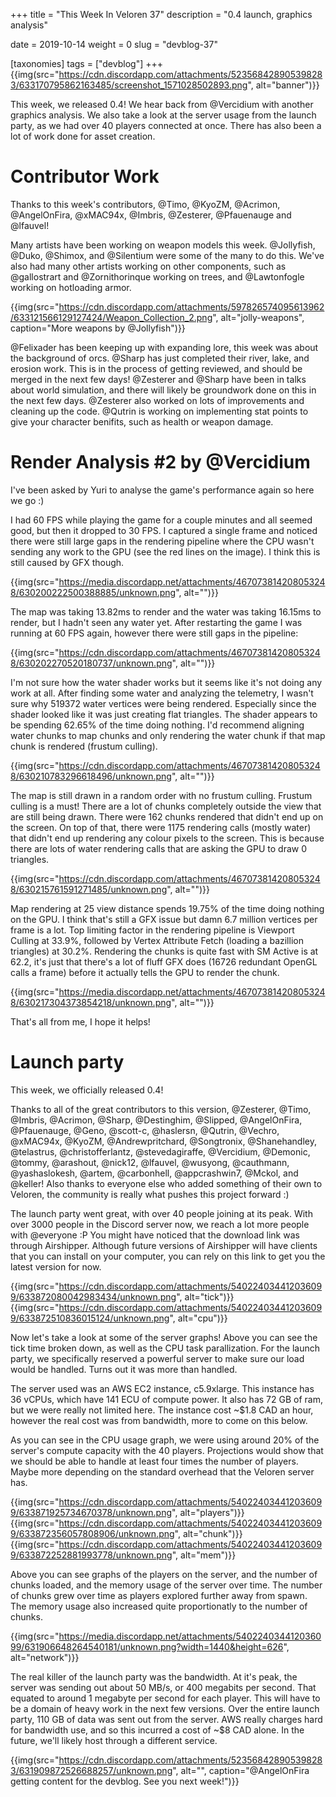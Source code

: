 +++
title = "This Week In Veloren 37"
description = "0.4 launch, graphics analysis"

date = 2019-10-14
weight = 0
slug = "devblog-37"

[taxonomies]
tags = ["devblog"]
+++
{{img(src="https://cdn.discordapp.com/attachments/523568428905398283/633170795862163485/screenshot_1571028502893.png", alt="banner")}}

This week, we released 0.4! We hear back from @Vercidium with another graphics analysis. We also take a look at the server usage from the launch party, as we had over 40 players connected at once. There has also been a lot of work done for asset creation.

# Contributor Work

Thanks to this week's contributors, @Timo, @KyoZM, @Acrimon, @AngelOnFira, @xMAC94x, @Imbris, @Zesterer, @Pfauenauge and @lfauvel!

Many artists have been working on weapon models this week. @Jollyfish, @Duko, @Shimox, and @Silentium were some of the many to do this. We've also had many other artists working on other components, such as @gallostrart and @Zornithorinque working on trees, and @Lawtonfogle working on hotloading armor. 

{{img(src="https://cdn.discordapp.com/attachments/597826574095613962/633121566129127424/Weapon_Collection_2.png", alt="jolly-weapons", caption="More weapons by @Jollyfish")}}

@Felixader has been keeping up with expanding lore, this week was about the background of orcs. @Sharp has just completed their river, lake, and erosion work. This is in the process of getting reviewed, and should be merged in the next few days! @Zesterer and @Sharp have been in talks about world simulation, and there will likely be groundwork done on this in the next few days. @Zesterer also worked on lots of improvements and cleaning up the code. @Qutrin is working on implementing stat points to give your character benifits, such as health or weapon damage.

# Render Analysis #2 by @Vercidium

I've been asked by Yuri to analyse the game's performance again so here we go :)

I had 60 FPS while playing the game for a couple minutes and all seemed good, but then it dropped to 30 FPS. I captured a single frame and noticed there were still large gaps in the rendering pipeline where the CPU wasn't sending any work to the GPU (see the red lines on the image). I think this is still caused by GFX though.

{{img(src="https://media.discordapp.net/attachments/467073814208053248/630200222500388885/unknown.png", alt="")}}

The map was taking 13.82ms to render and the water was taking 16.15ms to render, but I hadn't seen any water yet. After restarting the game I was running at 60 FPS again, however there were still gaps in the pipeline:

{{img(src="https://cdn.discordapp.com/attachments/467073814208053248/630202270520180737/unknown.png", alt="")}}

I'm not sure how the water shader works but it seems like it's not doing any work at all. After finding some water and analyzing the telemetry, I wasn't sure why 519372 water vertices were being rendered. Especially since the shader looked like it was just creating flat triangles. The shader appears to be spending 62.65% of the time doing nothing. I'd recommend aligning water chunks to map chunks and only rendering the water chunk if that map chunk is rendered (frustum culling).

{{img(src="https://cdn.discordapp.com/attachments/467073814208053248/630210783296618496/unknown.png", alt="")}}

The map is still drawn in a random order with no frustum culling. Frustum culling is a must! There are a lot of chunks completely outside the view that are still being drawn. There were 162 chunks rendered that didn't end up on the screen. On top of that, there were 1175 rendering calls (mostly water) that didn't end up rendering any colour pixels to the screen. This is because there are lots of water rendering calls that are asking the GPU to draw 0 triangles.

{{img(src="https://cdn.discordapp.com/attachments/467073814208053248/630215761591271485/unknown.png", alt="")}}

Map rendering at 25 view distance spends 19.75% of the time doing nothing on the GPU. I think that's still a GFX issue but damn 6.7 million vertices per frame is a lot. Top limiting factor in the rendering pipeline is Viewport Culling at 33.9%, followed by Vertex Attribute Fetch (loading a bazillion triangles) at 30.2%. Rendering the chunks is quite fast with SM Active is at 62.2, it's just that there's a lot of fluff GFX does (16726 redundant OpenGL calls a frame) before it actually tells the GPU to render the chunk.

{{img(src="https://media.discordapp.net/attachments/467073814208053248/630217304373854218/unknown.png", alt="")}}

That's all from me, I hope it helps!

# Launch party

This week, we officially released 0.4! 

Thanks to all of the great contributors to this version, @Zesterer, @Timo, @Imbris, @Acrimon, @Sharp, @Destinghim, @Slipped, @AngelOnFira, @Pfauenauge, @Geno, @scott-c, @haslersn, @Qutrin, @Vechro, @xMAC94x, @KyoZM, @Andrewpritchard, @Songtronix, @Shanehandley, @telastrus, @christofferlantz, @stevedagiraffe, @Vercidium, @Demonic, @tommy, @arashout, @nick12, @lfauvel, @wusyong, @cauthmann, @yashaslokesh, @artem, @carbonhell, @appcrashwin7, @Mckol, and @keller! Also thanks to everyone else who added something of their own to Veloren, the community is really what pushes this project forward :)

The launch party went great, with over 40 people joining at its peak. With over 3000 people in the Discord server now, we reach a lot more people with @everyone :P You might have noticed that the download link was through Airshipper. Although future versions of Airshipper will have clients that you can install on your computer, you can rely on this link to get you the latest version for now.

{{img(src="https://cdn.discordapp.com/attachments/540224034412036099/633872080042983434/unknown.png", alt="tick")}}
{{img(src="https://cdn.discordapp.com/attachments/540224034412036099/633872510836015124/unknown.png", alt="cpu")}}

Now let's take a look at some of the server graphs! Above you can see the tick time broken down, as well as the CPU task parallization. For the launch party, we specifically reserved a powerful server to make sure our load would be handled. Turns out it was more than handled.

The server used was an AWS EC2 instance, c5.9xlarge. This instance has 36 vCPUs, which have 141 ECU of compute power. It also has 72 GB of ram, but we were really not limited here. The instance cost ~$1.8 CAD an hour, however the real cost was from bandwidth, more to come on this below.

As you can see in the CPU usage graph, we were using around 20% of the server's compute capacity with the 40 players. Projections would show that we should be able to handle at least four times the number of players. Maybe more depending on the standard overhead that the Veloren server has.

{{img(src="https://cdn.discordapp.com/attachments/540224034412036099/633871925734670378/unknown.png", alt="players")}}
{{img(src="https://cdn.discordapp.com/attachments/540224034412036099/633872356057808906/unknown.png", alt="chunk")}}
{{img(src="https://cdn.discordapp.com/attachments/540224034412036099/633872252881993778/unknown.png", alt="mem")}}

Above you can see graphs of the players on the server, and the number of chunks loaded, and the memory usage of the server over time. The number of chunks grew over time as players explored further away from spawn. The memory usage also increased quite proportionatly to the number of chunks.

{{img(src="https://media.discordapp.net/attachments/540224034412036099/631906648264540181/unknown.png?width=1440&height=626", alt="network")}}

The real killer of the launch party was the bandwidth. At it's peak, the server was sending out about 50 MB/s, or 400 megabits per second. That equated to around 1 megabyte per second for each player. This will have to be a domain of heavy work in the next few versions. Over the entire launch party, 110 GB of data was sent out from the server. AWS really charges hard for bandwidth use, and so this incurred a cost of ~$8 CAD alone. In the future, we'll likely host through a different service.

{{img(src="https://cdn.discordapp.com/attachments/523568428905398283/631909872526688257/unknown.png", alt="", caption="@AngelOnFira getting content for the devblog. See you next week!")}}
